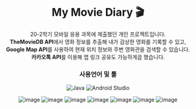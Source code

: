 <div align="center">
 
# My Movie Diary 🎬

20-2학기 모바일 응용 과목에 제출했던 개인 프로젝트입니다.<br>
 <strong>TheMovieDB API</strong>에서 영화 정보를 추출해 내가 감상한 영화를 기록할 수 있고, <br>
 <strong>Google Map API</strong>를 사용하여 현재 위치 정보와 주변 영화관을 검색할 수 있습니다. <br>
 <strong>카카오톡 API</strong>를 이용해 앱 링크 공유도 가능하게끔 했습니다.<br>
 
 ### 사용언어 및 툴
 ![Java](https://img.shields.io/badge/java-%23ED8B00.svg?style=for-the-badge&logo=java&logoColor=white) ![Android Studio](https://img.shields.io/badge/Android%20Studio-3DDC84.svg?style=for-the-badge&logo=android-studio&logoColor=white)

![image](https://user-images.githubusercontent.com/52526003/173285739-11980088-6259-4d3a-8147-c86341d44153.png)
 ![image](https://user-images.githubusercontent.com/52526003/173285963-1b420c5e-dc19-477b-acda-b0e0b8df3f99.png)
![image](https://user-images.githubusercontent.com/52526003/173285989-5a132e8a-bc1c-4d41-b94f-9515e09278af.png)
![image](https://user-images.githubusercontent.com/52526003/173286004-d055ef8c-cbfd-47a4-80dc-e3133afb3204.png)
![image](https://user-images.githubusercontent.com/52526003/173286185-e9977fd6-0578-4588-b72f-e678735f2428.png)
![image](https://user-images.githubusercontent.com/52526003/173286083-c695d990-fbe5-47fa-bbd4-136d25b2f6fd.png)
![image](https://user-images.githubusercontent.com/52526003/173286106-445b32a7-b089-49b7-8c81-88b59c96b575.png)
</div>
